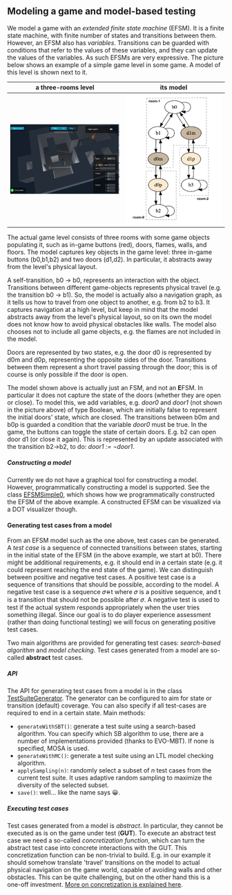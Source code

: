 ## Modeling a game and model-based testing

We model a game with an _extended finite state machine_ (EFSM). It is a finite state machine, with finite number of states and transitions between them. However, an EFSM also has _variables_. Transitions can be guarded with conditions that refer to the values of these variables, and they can update the values of the variables. As such EFSMs are very expressive. The picture below shows an example of a simple game level in some game. A model of this level is shown next to it.

| a three-rooms level | its model |
|---|---|
| ![a three-rooms level](./LRSS3.png) | ![a three-rooms level](./fsmSimple.png) |

The actual game level consists of three rooms with some game objects populating it, such as in-game buttons (red), doors, flames, walls, and floors.
The model captures key objects in the game level: three in-game buttons (b0,b1,b2) and two doors (d1,d2).
In particular, it abstracts away from the level's physical layout.

A self-transition, b0 → b0, represents an interaction with the object.
Transitions between different game-objects represents physical travel (e.g. the transition b0 → b1). So, the model is actually also a navigation graph, as it tells us how to travel from one object to another, e.g. from b2 to b3. It captures navigation at a high level, but keep in mind that the model abstracts away from the level's physical layout, so on its own the model does not know how to avoid physical obstacles like walls. The model also chooses not to include all game objects, e.g. the flames are not included in the model.

Doors are represented by two states, e.g. the door d0 is represented by d0m and d0p, representing the opposite sides of the door. Transitions between them represent a short travel passing through the door; this is of course is only possible if the door is open.

The model shown above is actually just an FSM, and not an **E**FSM. In particular it does not capture the state of the doors (whether they are open or close). To model this, we add variables, e.g. _door0_ and _door1_ (not shown in the picture above) of type Boolean, which are initially false to represent the initial doors' state, which are closed.
The transitions between b0m and b0p is guarded a condition that the variable _door0_ must be true. In the game, the buttons can toggle the state of certain doors. E.g. b2 can open door d1 (or close it again). This is represented by an update associated with the transition b2→b2, to do: _door1 := ¬door1_.

##### Constructing a model

Currently we do not have a graphical tool for constructing a model. However, programmatically constructing a model is supported. See the class [EFSMSimple0](../src/main/java/eu/iv4xr/ux/pxtesting/mbt/EFSMSimple0.java), which shows how we programmatically constructed the EFSM of the above example. A constructed EFSM can be visualized via a DOT visualizer though.

#### Generating test cases from a model

From an EFSM model such as the one above, test cases can be generated. A _test case_ is a sequence of connected transitions between states, starting in the initial state of the EFSM (in the above example, we start at b0). There might be additional requirements, e.g. it should end in a certain state (e.g. it could represent reaching the end state of the game). We can distinguish between positive and negative test cases. A positive test case is a sequence of transitions that should be possible, according to the model. A negative test case is a sequence 𝜎⧺t where 𝜎 is a positive sequence, and t is a transition that should not be possible after 𝜎. A negative test is used to test if the actual system responds appropriately when the user tries something illegal. Since our goal is to do player experience assessment (rather than doing functional testing) we will focus on generating positive test cases.  

Two main algorithms are provided for generating test cases: _search-based algorithm_ and _model checking_. Test cases generated from a model are so-called **abstract** test cases.

##### API

The API for generating test cases from a model is in the class [TestSuiteGenerator](../src/main/java/eu/iv4xr/ux/pxtesting/mbt/TestSuiteGenerator.java). The generator can be configured to aim for state or transition (default) coverage. You can also specify if all test-cases are required to end in a certain state. Main methods:

  * `generateWithSBT()`: generate a test suite using a search-based algorithm. You can specify which SB algorithm to use, there are a number of implementations provided (thanks to EVO-MBT). If none is specified, MOSA is used.
  * `generateWithMC()`: generate a test suite using an LTL model checking algorithm.
  * `applySampling(n)`: randomly select a subset of _n_ test cases from the current test suite. It uses adaptive random sampling to maximize the diversity of the selected subset.
  * `save()`: well... like the name says 😀.


##### Executing test cases

Test cases generated from a model is _abstract_. In particular, they cannot be executed as is on the game under test (**GUT**).
To execute an abstract test case we need a so-called _concretization function_, which can turn the abstract test case into concrete interactions with the GUT. This concretization function can be non-trivial to build. E.g. in our example it should somehow translate 'travel' transitions on the model to actual physical navigation on the game world, capable of avoiding walls and other obstacles. This can be quite challenging, but on the other hand this is a one-off investment. [More on concretization is explained here](./concretization.md).
